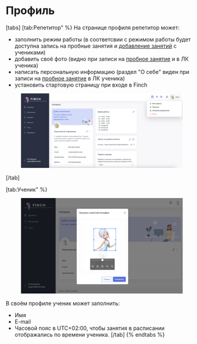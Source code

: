 # Профиль

[tabs]
[tab:Репетитор" %}
На странице профиля репетитор может:

* заполнить режим работы (в соответсвии с режимом работы будет доступна запись на пробные занятия и [добавление занятий](../zanyatiya-i-videozvonki/dobavlenie-zanyatii.md) с учениками)
* добавить своё фото (видно при записи на [пробное занятие](ssylka-zapis-na-probnoe.md) и в ЛК ученика)
* написать персональную информацию (раздел "О себе" виден при записи на [пробное занятие](ssylka-zapis-na-probnoe.md) в ЛК ученика)
* установить стартовую страницу при входе в Finch

<figure><img src="../.gitbook/assets/image (83).png" alt=""><figcaption></figcaption></figure>


[/tab]

[tab:Ученик" %}
<figure><img src="../.gitbook/assets/image (52).png" alt=""><figcaption></figcaption></figure>

В своём профиле ученик может заполнить:

* Имя
* E-mail
* Часовой пояс в UTC+02:00, чтобы занятия в расписании отображались по времени ученика.
[/tab]
{% endtabs %}
